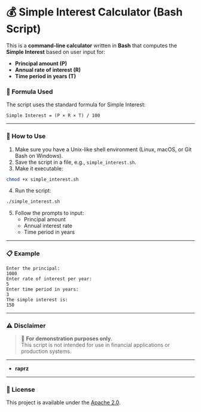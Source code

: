 # 💰 Simple Interest Calculator (Bash Script)

This is a **command-line calculator** written in **Bash** that computes the **Simple Interest** based on user input for:

- **Principal amount (P)**
- **Annual rate of interest (R)**
- **Time period in years (T)**

### 🧮 Formula Used

The script uses the standard formula for Simple Interest:

```
Simple Interest = (P × R × T) / 100
```

---

### 🚀 How to Use

1. Make sure you have a Unix-like shell environment (Linux, macOS, or Git Bash on Windows).
2. Save the script in a file, e.g., `simple_interest.sh`.
3. Make it executable:

```bash
chmod +x simple_interest.sh
```

4. Run the script:

```bash
./simple_interest.sh
```

5. Follow the prompts to input:
   - Principal amount
   - Annual interest rate
   - Time period in years

---

### 📋 Example

```
Enter the principal:
1000
Enter rate of interest per year:
5
Enter time period in years:
3
The simple interest is:
150
```

---

### ⚠️ Disclaimer

> 🧪 **For demonstration purposes only.**  
> This script is not intended for use in financial applications or production systems.

---

- **raprz**

---

### 📄 License

This project is available under the [Apache 2.0](LICENSE).
